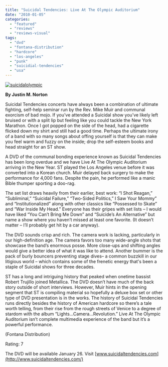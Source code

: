 ```yaml
---
title: "Suicidal Tendencies: Live At The Olympic Auditorium"
date: "2010-01-05"
categories: 
  - "featured"
  - "reviews"
  - "reviews-visual"
tags: 
  - "dvd"
  - "fontana-distribution"
  - "hardcore"
  - "los-angeles"
  - "punk"
  - "suicidial-tendencies"
  - "usa"
---
```


[![suicidalolympic](http://www.hellbound.ca/wp-content/uploads/2010/01/suicidalolympic-208x300.jpg "suicidalolympic")](http://www.hellbound.ca/wp-content/uploads/2010/01/suicidalolympic.jpg)

**By Justin M. Norton**

Suicidal Tendencies concerts have always been a combination of ultimate fighting, self-help seminar run by the Rev. Mike Muir and communal exorcism of bad mojo. If you’ve attended a Suicidal show you’ve likely left bruised or with a split lip but feeling like you could tackle the New York Marathon. Once I got popped on the side of the head, had a cigarette flicked down my shirt and still had a good time. Perhaps the ultimate irony of a band with so many songs about offing yourself is that they can make you feel warm and fuzzy on the inside; drop the self-esteem books and head straight for an ST show.

A DVD of the communal bonding experience known as Suicidal Tendencies has been long overdue and we have Live At The Olympic Auditorium arriving in the New Year. ST played the Los Angeles venue before it was converted into a Korean church. Muir delayed back surgery to make the performance for 4,000 fans. Despite the pain, he performed like a manic Bible thumper sporting a doo-rag.

The set list draws heavily from their earlier, best work: “I Shot Reagan,” “Subliminal,” “Suicidal Failure,” “Two-Sided Politics,” I Saw Your Mommy” and “Institutionalized” along with other classics like “Possessed to Skate” and “War Inside My Head.” Everyone has their gripes with set lists – I would have liked “You Can’t Bring Me Down” and “Suicide’s An Alternative” but name a show where you haven’t missed at least one favorite. (It doesn’t matter – I’ll probably get hit by a car anyway).

The DVD sounds crisp and rich. The camera work is lacking, particularly in our high-definition age. The camera favors too many wide-angle shots that showcase the band’s enormous posse. More close-ups and shifting angles would give a better idea of what it was like to attend. Another bummer is the pack of burly bouncers preventing stage dives– a common buzzkill in our litigious world – which contains some of the frenetic energy that's been a staple of Suicidal shows for three decades.

ST has a long and intriguing history that peaked when onetime bassist Robert Trujillo joined Metallica. The DVD doesn’t have much of the back story outside of short interviews. However, Muir hints in the opening segment that ST is compiling material so hopefully a deluxe box set or other type of DVD presentation is in the works. The history of Suicidal Tendencies runs directly besides the history of American hardcore so there’s a tale worth telling, from their rise from the rough streets of Venice to a degree of stardom with the album “Lights…Camera…Revolution.” Live At The Olympic Auditorium isn’t complete multimedia experience of the band but it’s a powerful performance.

(Fontana Distribution)

Rating: 7

The DVD will be available January 26. Visit [www.suicidaltendencies.com](http://www.suicidaltendencies.com/)
